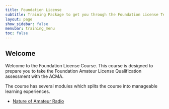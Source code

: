 ```yaml
---
title: Foundation License 
subtitle: Training Package to get you through the Foundation License Test
layout: page
show_sidebar: false
menubar: training_menu
toc: false
---
```


## Welcome

Welcome to the Foundation License Course. This course is designed to prepare you to take the Foundation Amateur License Qualification assessment with the ACMA.

The course has several modules which splits the course into manageable learning experiences.

- [Nature of Amateur Radio](./modules/Nature_of_AR/nature_of_ar.md)
